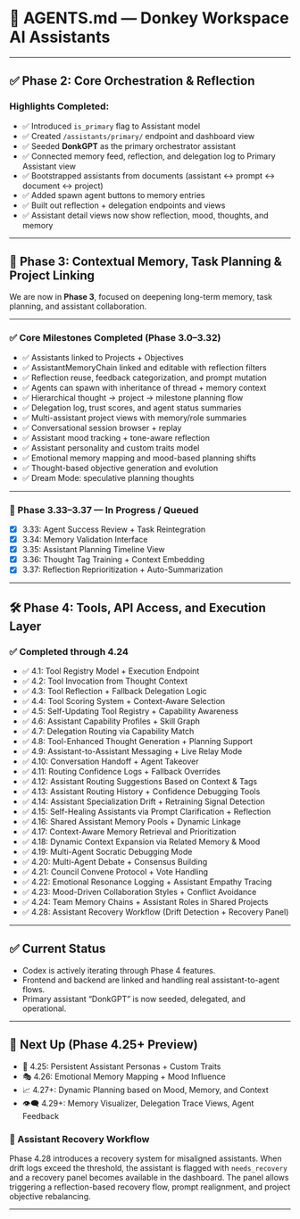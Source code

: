# 🧠 AGENTS.md — Donkey Workspace AI Assistants

---

## ✅ Phase 2: Core Orchestration & Reflection

### Highlights Completed:

- ✅ Introduced `is_primary` flag to Assistant model
- ✅ Created `/assistants/primary/` endpoint and dashboard view
- ✅ Seeded **DonkGPT** as the primary orchestrator assistant
- ✅ Connected memory feed, reflection, and delegation log to Primary Assistant view
- ✅ Bootstrapped assistants from documents (assistant ↔ prompt ↔ document ↔ project)
- ✅ Added spawn agent buttons to memory entries
- ✅ Built out reflection + delegation endpoints and views
- ✅ Assistant detail views now show reflection, mood, thoughts, and memory

---

## 🚀 Phase 3: Contextual Memory, Task Planning & Project Linking

We are now in **Phase 3**, focused on deepening long-term memory, task planning, and assistant collaboration.

---

### ✅ Core Milestones Completed (Phase 3.0–3.32)

- ✅ Assistants linked to Projects + Objectives
- ✅ AssistantMemoryChain linked and editable with reflection filters
- ✅ Reflection reuse, feedback categorization, and prompt mutation
- ✅ Agents can spawn with inheritance of thread + memory context
- ✅ Hierarchical thought → project → milestone planning flow
- ✅ Delegation log, trust scores, and agent status summaries
- ✅ Multi-assistant project views with memory/role summaries
- ✅ Conversational session browser + replay
- ✅ Assistant mood tracking + tone-aware reflection
- ✅ Assistant personality and custom traits model
- ✅ Emotional memory mapping and mood-based planning shifts
- ✅ Thought-based objective generation and evolution
- ✅ Dream Mode: speculative planning thoughts

---

### 🔄 Phase 3.33–3.37 — In Progress / Queued

- [x] 3.33: Agent Success Review + Task Reintegration
- [x] 3.34: Memory Validation Interface
- [x] 3.35: Assistant Planning Timeline View
- [x] 3.36: Thought Tag Training + Context Embedding
- [x] 3.37: Reflection Reprioritization + Auto-Summarization

---

## 🛠️ Phase 4: Tools, API Access, and Execution Layer

### ✅ Completed through 4.24

- ✅ 4.1: Tool Registry Model + Execution Endpoint
- ✅ 4.2: Tool Invocation from Thought Context
- ✅ 4.3: Tool Reflection + Fallback Delegation Logic
- ✅ 4.4: Tool Scoring System + Context-Aware Selection
- ✅ 4.5: Self-Updating Tool Registry + Capability Awareness
- ✅ 4.6: Assistant Capability Profiles + Skill Graph
- ✅ 4.7: Delegation Routing via Capability Match
- ✅ 4.8: Tool-Enhanced Thought Generation + Planning Support
- ✅ 4.9: Assistant-to-Assistant Messaging + Live Relay Mode
- ✅ 4.10: Conversation Handoff + Agent Takeover
- ✅ 4.11: Routing Confidence Logs + Fallback Overrides
- ✅ 4.12: Assistant Routing Suggestions Based on Context & Tags
- ✅ 4.13: Assistant Routing History + Confidence Debugging Tools
- ✅ 4.14: Assistant Specialization Drift + Retraining Signal Detection
- ✅ 4.15: Self-Healing Assistants via Prompt Clarification + Reflection
- ✅ 4.16: Shared Assistant Memory Pools + Dynamic Linkage
- ✅ 4.17: Context-Aware Memory Retrieval and Prioritization
- ✅ 4.18: Dynamic Context Expansion via Related Memory & Mood
- ✅ 4.19: Multi-Agent Socratic Debugging Mode
- ✅ 4.20: Multi-Agent Debate + Consensus Building
- ✅ 4.21: Council Convene Protocol + Vote Handling
- ✅ 4.22: Emotional Resonance Logging + Assistant Empathy Tracing
- ✅ 4.23: Mood-Driven Collaboration Styles + Conflict Avoidance
- ✅ 4.24: Team Memory Chains + Assistant Roles in Shared Projects
- ✅ 4.28: Assistant Recovery Workflow (Drift Detection + Recovery Panel)

---

## ✅ Current Status

- Codex is actively iterating through Phase 4 features.
- Frontend and backend are linked and handling real assistant-to-agent flows.
- Primary assistant “DonkGPT” is now seeded, delegated, and operational.

---

## 🧭 Next Up (Phase 4.25+ Preview)

- 🧠 4.25: Persistent Assistant Personas + Custom Traits
- 🎭 4.26: Emotional Memory Mapping + Mood Influence
- 📈 4.27+: Dynamic Planning based on Mood, Memory, and Context
- 👁️‍🗨️ 4.29+: Memory Visualizer, Delegation Trace Views, Agent Feedback

### 🔧 Assistant Recovery Workflow

Phase 4.28 introduces a recovery system for misaligned assistants. When drift
logs exceed the threshold, the assistant is flagged with `needs_recovery` and a
recovery panel becomes available in the dashboard. The panel allows triggering a
reflection-based recovery flow, prompt realignment, and project objective
rebalancing.

---
